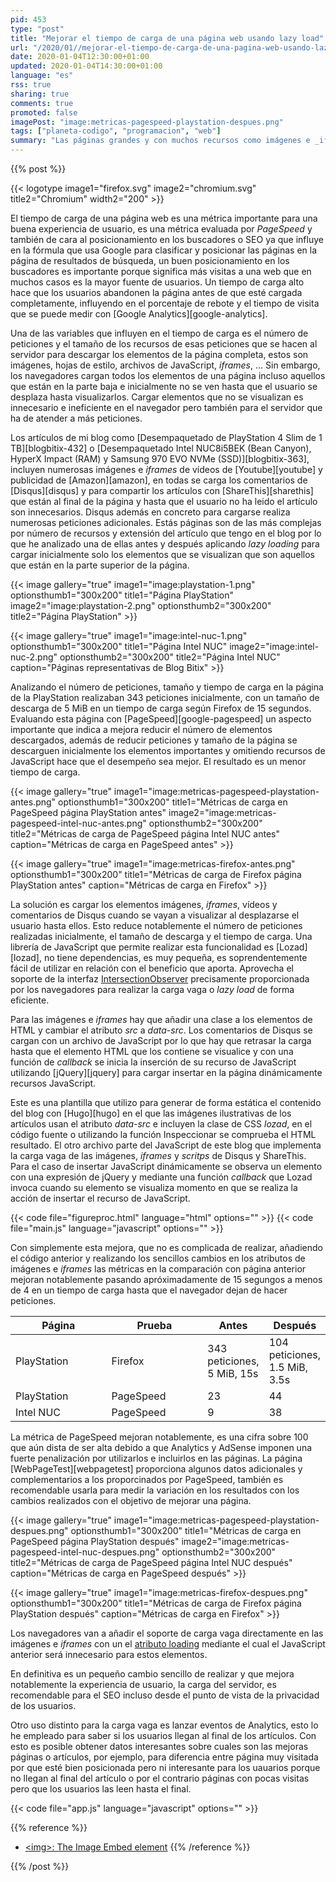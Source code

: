 ```yaml
---
pid: 453
type: "post"
title: "Mejorar el tiempo de carga de una página web usando lazy load"
url: "/2020/01//mejorar-el-tiempo-de-carga-de-una-pagina-web-usando-lazy-load/"
date: 2020-01-04T12:30:00+01:00
updated: 2020-01-04T14:30:00+01:00
language: "es"
rss: true
sharing: true
comments: true
promoted: false
imagePost: "image:metricas-pagespeed-playstation-despues.png"
tags: ["planeta-codigo", "programacion", "web"]
summary: "Las páginas grandes y con muchos recursos como imágenes e _iframes_ implementar la carga vaga o _lazy load_ obtienen un gran beneficio, necesitando realizar menos peticiones en la carga inicial, con menos tamaño y cargándose en menos tiempo. Los navegadores han añadido soporte para desde JavaScript proporciona este soporte."
---
```


{{% post %}}

{{< logotype image1="firefox.svg" image2="chromium.svg" title2="Chromium" width2="200" >}}

El tiempo de carga de una página web es una métrica importante para una buena experiencia de usuario, es una métrica evaluada por _PageSpeed_ y también de cara al posicionamiento en los buscadores o SEO ya que influye en la fórmula que usa Google para clasificar y posicionar las páginas en la página de resultados de búsqueda, un buen posicionamiento en los buscadores es importante porque significa más visitas a una web que en muchos casos es la mayor fuente de usuarios. Un tiempo de carga alto hace que los usuarios abandonen la página antes de que esté cargada completamente, influyendo en el porcentaje de rebote y el tiempo de visita que se puede medir con [Google Analytics][google-analytics].

Una de las variables que influyen en el tiempo de carga es el número de peticiones y el tamaño de los recursos de esas peticiones que se hacen al servidor para descargar los elementos de la página completa, estos son imágenes, hojas de estilo, archivos de JavaScript, _iframes_, ... Sin embargo, los navegadores cargan todos los elementos de una página incluso aquellos que están en la parte baja e inicialmente no se ven hasta que el usuario se desplaza hasta visualizarlos. Cargar elementos que no se visualizan es innecesario e ineficiente en el navegador pero también para el servidor que ha de atender a más peticiones.

Los artículos de mi blog como [Desempaquetado de PlayStation 4 Slim de 1 TB][blogbitix-432] o [Desempaquetado Intel NUC8i5BEK (Bean Canyon), HyperX Impact (RAM) y Samsung 970 EVO NVMe (SSD)][blogbitix-363], incluyen numerosas imágenes e _iframes_ de vídeos de [Youtube][youtube] y publicidad de [Amazon][amazon], en todas se carga los comentarios de [Disqus][disqus] y para compartir los artículos con [ShareThis][sharethis] que están al final de la página y hasta que el usuario no ha leido el artículo son innecesarios. Disqus además en concreto para cargarse realiza numerosas peticiones adicionales. Estás páginas son de las más complejas por número de recursos y extensión del artículo que tengo en el blog por lo que he analizado una de ellas antes y después aplicando _lazy loading_ para cargar inicialmente solo los elementos que se visualizan que son aquellos que están en la parte superior de la página.

{{< image
    gallery="true"
    image1="image:playstation-1.png" optionsthumb1="300x200" title1="Página PlayStation"
    image2="image:playstation-2.png" optionsthumb2="300x200" title2="Página PlayStation" >}}

{{< image
    gallery="true"
    image1="image:intel-nuc-1.png" optionsthumb1="300x200" title1="Página Intel NUC"
    image2="image:intel-nuc-2.png" optionsthumb2="300x200" title2="Página Intel NUC"
    caption="Páginas representativas de Blog Bitix" >}}

Analizando el número de peticiones, tamaño y tiempo de carga en la página de la PlayStation realizaban 343 peticiones inicialmente, con un tamaño de descarga de 5 MiB en un tiempo de carga según Firefox de 15 segundos. Evaluando esta página con [PageSpeed][google-pagespeed] un aspecto importante que indica a mejora reducir el número de elementos descargados, además de reducir peticiones y tamaño de la página se descarguen inicialmente los elementos importantes y omitiendo recursos de JavaScript hace que el desempeño sea mejor. El resultado es un menor tiempo de carga.

{{< image
    gallery="true"
    image1="image:metricas-pagespeed-playstation-antes.png" optionsthumb1="300x200" title1="Métricas de carga en PageSpeed página PlayStation antes"
    image2="image:metricas-pagespeed-intel-nuc-antes.png" optionsthumb2="300x200" title2="Métricas de carga de PageSpeed página Intel NUC antes"
    caption="Métricas de carga en PageSpeed antes" >}}

{{< image
    gallery="true"
    image1="image:metricas-firefox-antes.png" optionsthumb1="300x200" title1="Métricas de carga de Firefox página PlayStation antes"
    caption="Métricas de carga en Firefox" >}}

La solución es cargar los elementos imágenes, _iframes_, vídeos y comentarios de Disqus cuando se vayan a visualizar al desplazarse el usuario hasta ellos. Esto reduce notablemente el número de peticiones realizadas inicialmente, el tamaño de descarga y el tiempo de carga. Una librería de JavaScript que permite realizar esta funcionalidad es [Lozad][lozad], no tiene dependencias, es muy pequeña, es soprendentemente fácil de utilizar en relación con el beneficio que aporta. Aprovecha el soporte de la interfaz [IntersectionObserver](https://developer.mozilla.org/en-US/docs/Web/API/IntersectionObserver) precisamente proporcionada por los navegadores para realizar la carga vaga o _lazy load_ de forma eficiente.

Para las imágenes e _iframes_ hay que añadir una clase a los elementos de HTML y cambiar el atributo _src_ a _data-src_. Los comentarios de Disqus se cargan con un archivo de JavaScript por lo que hay que retrasar la carga hasta que el elemento HTML que los contiene se visualice y con una función de _callback_ se inicia la inserción de su recurso de JavaScript utilizando [jQuery][jquery] para cargar insertar en la página dinámicamente recursos JavaScript.

Este es una plantilla que utilizo para generar de forma estática el contenido del blog con [Hugo][hugo] en el que las imágenes ilustrativas de los artículos usan el atributo _data-src_ e incluyen la clase de CSS _lozad_, en el código fuente o utilizando la función Inspeccionar se comprueba el HTML resultado. El otro archivo parte del JavaScript de este blog que implementa la carga vaga de las imágenes, _iframes_ y _scritps_ de Disqus y ShareThis. Para el caso de insertar JavaScript dinámicamente se observa un elemento con una expresión de jQuery y mediante una función _callback_ que Lozad invoca cuando su elemento se visualiza momento en que se realiza la acción de insertar el recurso de JavaScript.

{{< code file="figureproc.html" language="html" options="" >}}
{{< code file="main.js" language="javascript" options="" >}}

Con simplemente esta mejora, que no es complicada de realizar, añadiendo el código anterior y realizando los sencillos cambios en los atributos de imágenes e _iframes_ las métricas en la comparación con página anterior mejoran notablemente pasando apróximadamente de 15 segungos a menos de 4 en un tiempo de carga hasta que el navegador dejan de hacer peticiones.

<table class="table">
    <thead class="thead-light">
        <tr>
            <th class="thead-light" width="140px">Página</th>
            <th class="thead-light" width="140px">Prueba</th>
            <th>Antes</th>
            <th>Después</th>
        </tr>
    </thead>
    <tbody>
        <tr>
            <td>PlayStation</td>
            <td>Firefox</td>
            <td>343 peticiones, 5 MiB, 15s</td>
            <td>104 peticiones, 1.5 MiB, 3.5s</td>
        </tr>
        <tr>
            <td>PlayStation</td>
            <td>PageSpeed</td>
            <td>23</td>
            <td>44</td>
        </tr>
        <tr>
            <td>Intel NUC</td>
            <td>PageSpeed</td>
            <td>9</td>
            <td>38</td>
        </tr>
    </tbody>
</table>

La métrica de PageSpeed mejoran notablemente, es una cifra sobre 100 que aún dista de ser alta debido a que Analytics y AdSense imponen una fuerte penalización por utilizarlos e incluirlos en las páginas. La página [WebPageTest][webpagetest] proporciona algunos datos adicionales y complementarios a los proporcinados por PageSpeed, también es recomendable usarla para medir la variación en los resultados con los cambios realizados con el objetivo de mejorar una página.

{{< image
    gallery="true"
    image1="image:metricas-pagespeed-playstation-despues.png" optionsthumb1="300x200" title1="Métricas de carga en PageSpeed página PlayStation después"
    image2="image:metricas-pagespeed-intel-nuc-despues.png" optionsthumb2="300x200" title2="Métricas de carga de PageSpeed página Intel NUC después"
    caption="Métricas de carga en PageSpeed después" >}}

{{< image
    gallery="true"
    image1="image:metricas-firefox-despues.png" optionsthumb1="300x200" title1="Métricas de carga de Firefox página PlayStation después"
    caption="Métricas de carga en Firefox" >}}

Los navegadores van a añadir el soporte de carga vaga directamente en las imágenes e _iframes_ con un el [atributo loading](https://developer.mozilla.org/en-US/docs/Web/Performance/Lazy_loading) mediante el cual el JavaScript anterior será innecesario para estos elementos.

En definitiva es un pequeño cambio sencillo de realizar y que mejora notablemente la experiencia de usuario, la carga del servidor, es recomendable para el SEO incluso desde el punto de vista de la privacidad de los usuarios.

Otro uso distinto para la carga vaga es lanzar eventos de Analytics, esto lo he empleado para saber si los usuarios llegan al final de los artículos. Con esto es posible obtener datos interesantes sobre cuales son las mejoras páginas o artículos, por ejemplo, para diferencia entre página muy visitada por que esté bien posicionada pero ni interesante para los uauarios porque no llegan al final del artículo o por el contrario páginas con pocas visitas pero que los usuarios las leen hasta el final.

{{< code file="app.js" language="javascript" options="" >}}

{{% reference %}}
* [\<img\>: The Image Embed element](https://developer.mozilla.org/en-US/docs/Web/HTML/Element/Img)
{{% /reference %}}

{{% /post %}}
